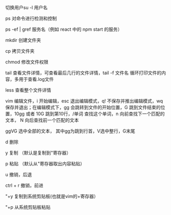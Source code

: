 切换用户su -l 用户名

ps 对命令进行检测和控制

ps -ef | gref 服务名（例如 react 中的 npm start 的服务）

mkdir 创建文件夹

cp 拷贝文件夹

chmod 修改文件权限

tail 查看文件详情，可查看最后几行的文件详情，tail -f 文件名 循环打印文件的内容，多用于查看.log文件

less 查看整个文件详情

vim 编辑文件，i 开始编辑，esc 退出编辑模式，q! 不保存并推出编辑模式，wq 保存并退出；在编辑模式下，gg 会跳转到文件的开始位置，G 跳到文件结束的位置，10gg 或者 10G 跳到第10行，/单词 查找这个单词，n 向前查找下一个匹配的文本， N 向后查找前一个匹配的文本 


ggVG 选中全部的文本， 其中gg为跳到行首，V选中整行，G末尾

d   删除 

y   复制 （默认是复制到"寄存器） 

p  粘贴 （默认从"寄存器取出内容粘贴） 
 
u  撤销，后退

ctrl + r 撤销，前进

"+y    复制到系统剪贴板(也就是vim的+寄存器） 

"+p   从系统剪贴板粘贴 
